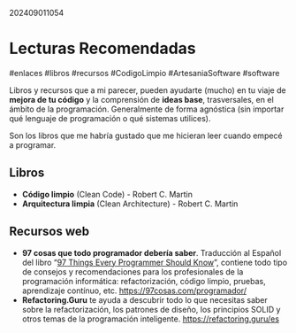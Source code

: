 202409011054
# Lecturas Recomendadas
#enlaces #libros #recursos #CodigoLimpio #ArtesaniaSoftware #software

Libros y recursos que a mi parecer, pueden ayudarte (mucho) en tu viaje de **mejora de tu código** y la comprensión de **ideas base**, trasversales, en el ámbito de la programación. Generalmente de forma agnóstica (sin importar qué lenguaje de programación o qué sistemas utilices). 

Son los libros que me habría gustado que me hicieran leer cuando empecé a programar.
## Libros
- **Código limpio** (Clean Code) - Robert C. Martin
- **Arquitectura limpia** (Clean Architecture) - Robert C. Martin 
## Recursos web
- **97 cosas que todo programador debería saber**. Traducción al Español del libro “[97 Things Every Programmer Should Know](https://web.archive.org/web/20150108171221/http://programmer.97things.oreilly.com/wiki/index.php/97_Things_Every_Programmer_Should_Know)”, contiene todo tipo de consejos y recomendaciones para los profesionales de la programación informática: refactorización, código limpio, pruebas, aprendizaje contínuo, etc. https://97cosas.com/programador/
- **Refactoring.Guru** te ayuda a descubrir todo lo que necesitas saber sobre la refactorización, los patrones de diseño, los principios SOLID y otros temas de la programación inteligente. https://refactoring.guru/es
